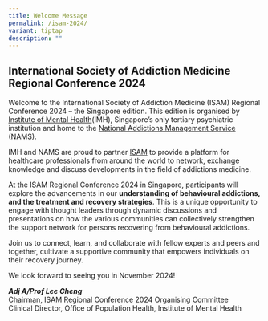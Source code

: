 ```yaml
---
title: Welcome Message
permalink: /isam-2024/
variant: tiptap
description: ""
---
```

<h2><strong>International Society of Addiction Medicine Regional Conference 2024</strong></h2>
<p>Welcome to the International Society of Addiction Medicine (ISAM) Regional
Conference 2024 – the Singapore edition. This edition is organised by
<a href="https://www.imh.com.sg/Pages/default.aspx" rel="noopener noreferrer nofollow" target="_blank">Institute of Mental Health</a>(IMH), Singapore’s only tertiary psychiatric
institution and home to the <a href="https://www.nams.sg/Pages/default.aspx" rel="noopener noreferrer nofollow" target="_blank">National Addictions Management Service</a> (NAMS).</p>
<p>IMH and NAMS are proud to partner <a href="https://isamweb.org/" rel="noopener noreferrer nofollow" target="_blank">ISAM</a> to provide a platform for healthcare
professionals from around the world to network, exchange knowledge and
discuss developments in the field of addictions medicine.</p>
<p>At the ISAM Regional Conference 2024 in Singapore, participants will explore
the advancements in our <strong>understanding of behavioural addictions, and the treatment and recovery strategies</strong>.
This is a unique opportunity to engage with thought leaders through dynamic
discussions and presentations on how the various communities can collectively
strengthen the support network for persons recovering from behavioural
addictions.</p>
<p>Join us to connect, learn, and collaborate with fellow experts and peers
and together, cultivate a supportive community that empowers individuals
on their recovery journey.</p>
<p>We look forward to seeing you in November 2024!</p>
<p><strong><em>Adj A/Prof Lee Cheng</em></strong>
<br>Chairman, ISAM Regional Conference 2024 Organising Committee
<br>Clinical Director, Office of Population Health, Institute of Mental Health</p>
<p></p>